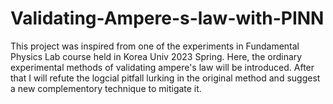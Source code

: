 # Validating-Ampere-s-law-with-PINN
This project was inspired from one of the experiments in Fundamental Physics Lab course held in Korea Univ 2023 Spring. Here, the ordinary experimental methods of validating ampere's law will be introduced. After that I will refute the logcial pitfall lurking in the original method and suggest a new complementory technique to mitigate it.
